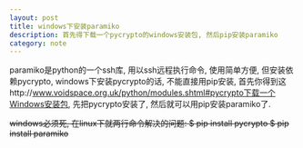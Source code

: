 ```yaml
---
layout: post
title: windows下安装paramiko
description: 首先得下载一个pycrypto的windows安装包, 然后pip安装paramiko
category: note
---
```


paramiko是python的一个ssh库, 用以ssh远程执行命令, 使用简单方便, 但安装依赖pycrypto,
windows下安装pycrypto的话, 不能直接用pip安装, 首先你得到这http://www.voidspace.org.uk/python/modules.shtml#pycrypto下载一个Windows安装包, 先把pycrypto安装了, 然后就可以用pip安装paramiko了.

<del>windows必须死, 在linux下就两行命令解决的问题:
$ pip install pycrypto
$ pip install paramiko
</del>